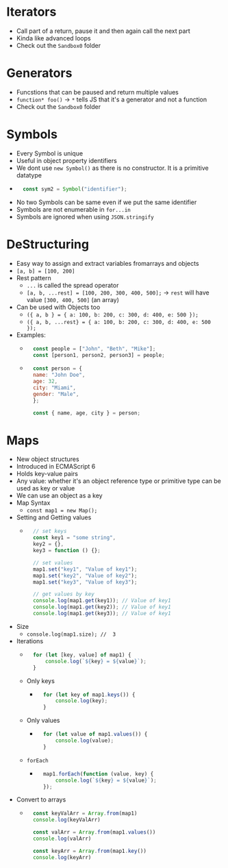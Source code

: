 # Iterators
- Call part of a return, pause it and then again call the next part
- Kinda like advanced loops
- Check out the `Sandbox0` folder

# Generators
- Funcstions that can be paused and return multiple values
- `function* foo()` → `*` tells JS that it's a generator and not a function
- Check out the `Sandbox0` folder

# Symbols
- Every Symbol is unique
- Useful in object property identifiers
- We dont use `new Symbol()` as there is no constructor. It is a primitive datatype
- ```js
    const sym2 = Symbol("identifier");
    ```
- No two Symbols can be same even if we put the same identifier
- Symbols are not enumerable in `for...in`
- Symbols are ignored when using `JSON.stringify`

# DeStructuring
- Easy way to assign and extract variables fromarrays and objects
- `[a, b] = [100, 200]`
- Rest pattern
    - `...` is called the spread operator
    - `[a, b, ...rest] = [100, 200, 300, 400, 500];` → `rest` will have value `[300, 400, 500]` (an array)
- Can be used with Objects too
    - `({ a, b } = { a: 100, b: 200, c: 300, d: 400, e: 500 });`
    - `({ a, b, ...rest} = { a: 100, b: 200, c: 300, d: 400, e: 500 });`
- Examples:
    - ```js
        const people = ["John", "Beth", "Mike"];
        const [person1, person2, person3] = people;
        ```
    - ```js
        const person = {
        name: "John Doe",
        age: 32,
        city: "Miami",
        gender: "Male",
        };

        const { name, age, city } = person;
        ```

# Maps
- New object structures
- Introduced in ECMAScript 6
- Holds key-value pairs
- Any value: whether it's an object reference type or primitive type can be used as key or value
- We can use an object as a key
- Map Syntax
    - `const map1 = new Map();`
- Setting and Getting values
    - ```js
        // set keys
        const key1 = "some string",
        key2 = {},
        key3 = function () {};

        // set values
        map1.set("key1", "Value of key1");
        map1.set("key2", "Value of key2");
        map1.set("key3", "Value of key3");

        // get values by key
        console.log(map1.get(key1)); // Value of key1
        console.log(map1.get(key2)); // Value of key1
        console.log(map1.get(key3)); // Value of key1
        ```
- Size
    - `console.log(map1.size); //  3`
- Iterations
    - ```js
        for (let [key, value] of map1) {
            console.log(`${key} = ${value}`);
        }
        ```
    - Only keys
        - ```js
            for (let key of map1.keys()) {
                console.log(key);
            }
            ```
    - Only values
        - ```js
            for (let value of map1.values()) {
                console.log(value);
            }
            ```
    - `forEach`
        - ```js
            map1.forEach(function (value, key) {
                console.log(`${key} = ${value}`);
            });
            ```
- Convert to arrays
    - ```js
        const keyValArr = Array.from(map1)
        console.log(keyValArr)

        const valArr = Array.from(map1.values())
        console.log(valArr)

        const keyArr = Array.from(map1.key())
        console.log(keyArr)
        ```

